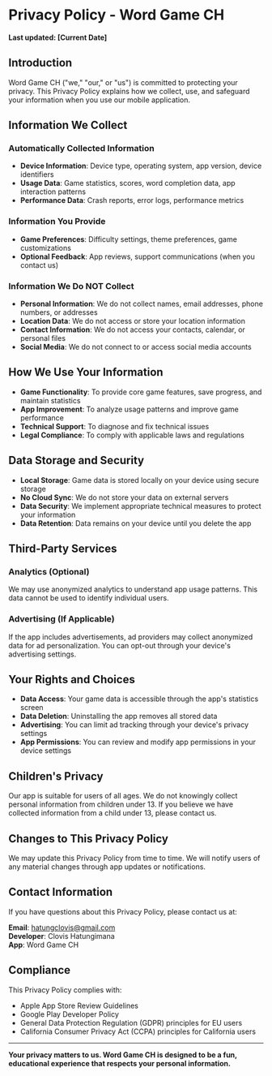 # Privacy Policy - Word Game CH

**Last updated: [Current Date]**

## Introduction

Word Game CH ("we," "our," or "us") is committed to protecting your privacy. This Privacy Policy explains how we collect, use, and safeguard your information when you use our mobile application.

## Information We Collect

### Automatically Collected Information
- **Device Information**: Device type, operating system, app version, device identifiers
- **Usage Data**: Game statistics, scores, word completion data, app interaction patterns
- **Performance Data**: Crash reports, error logs, performance metrics

### Information You Provide
- **Game Preferences**: Difficulty settings, theme preferences, game customizations
- **Optional Feedback**: App reviews, support communications (when you contact us)

### Information We Do NOT Collect
- **Personal Information**: We do not collect names, email addresses, phone numbers, or addresses
- **Location Data**: We do not access or store your location information
- **Contact Information**: We do not access your contacts, calendar, or personal files
- **Social Media**: We do not connect to or access social media accounts

## How We Use Your Information

- **Game Functionality**: To provide core game features, save progress, and maintain statistics
- **App Improvement**: To analyze usage patterns and improve game performance
- **Technical Support**: To diagnose and fix technical issues
- **Legal Compliance**: To comply with applicable laws and regulations

## Data Storage and Security

- **Local Storage**: Game data is stored locally on your device using secure storage
- **No Cloud Sync**: We do not store your data on external servers
- **Data Security**: We implement appropriate technical measures to protect your information
- **Data Retention**: Data remains on your device until you delete the app

## Third-Party Services

### Analytics (Optional)
We may use anonymized analytics to understand app usage patterns. This data cannot be used to identify individual users.

### Advertising (If Applicable)
If the app includes advertisements, ad providers may collect anonymized data for ad personalization. You can opt-out through your device's advertising settings.

## Your Rights and Choices

- **Data Access**: Your game data is accessible through the app's statistics screen
- **Data Deletion**: Uninstalling the app removes all stored data
- **Advertising**: You can limit ad tracking through your device's privacy settings
- **App Permissions**: You can review and modify app permissions in your device settings

## Children's Privacy

Our app is suitable for users of all ages. We do not knowingly collect personal information from children under 13. If you believe we have collected information from a child under 13, please contact us.

## Changes to This Privacy Policy

We may update this Privacy Policy from time to time. We will notify users of any material changes through app updates or notifications.

## Contact Information

If you have questions about this Privacy Policy, please contact us at:

**Email**: hatungclovis@gmail.com  
**Developer**: Clovis Hatungimana  
**App**: Word Game CH

## Compliance

This Privacy Policy complies with:
- Apple App Store Review Guidelines
- Google Play Developer Policy
- General Data Protection Regulation (GDPR) principles for EU users
- California Consumer Privacy Act (CCPA) principles for California users

---

**Your privacy matters to us. Word Game CH is designed to be a fun, educational experience that respects your personal information.**
